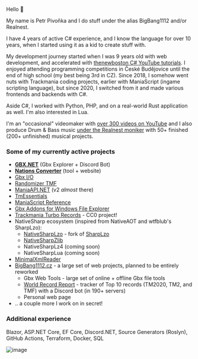 Hello 👋

My name is Petr Pivoňka and I do stuff under the alias BigBang1112 and/or Realnest.

I have 4 years of active C# experience, and I know the language for over 10 years, when I started using it as a kid to create stuff with.

My development journey started when I was 9 years old with web development, and accelerated with [thenewboston C# YouTube tutorials](https://www.youtube.com/watch?v=x_9lfHjYtVg&list=PL0EE421AE8BCEBA4A). I enjoyed attending programming competitions in České Budějovice until the end of high school (my best being 3rd in CZ). Since 2018, I somehow went nuts with Trackmania coding projects, earlier with ManiaScript (ingame scripting language), but since 2020, I switched from it and made various frontends and backends with C#.

Aside C#, I worked with Python, PHP, and on a real-world Rust application as well. I'm also interested in Lua.

I'm an "occasional" videomaker with [over 300 videos on YouTube](https://www.youtube.com/@BigBang1112tm) and I also produce Drum & Bass music [under the Realnest moniker](https://www.youtube.com/@RealnestMusic) with 50+ finished (200+ unfinished) musical projects.

### Some of my currently active projects

- **[GBX.NET](https://github.com/BigBang1112/gbx-net)** (Gbx Explorer + Discord Bot)
- **[Nations Converter](https://github.com/BigBang1112/nations-converter)** (tool + website)
- [Gbx I/O](https://github.com/BigBang1112/gbx-io)
- [Randomizer TMF](https://github.com/BigBang1112/randomizer-tmf)
- [ManiaAPI.NET](https://github.com/BigBang1112/maniaapi-net) (v2 *almost* there)
- [TmEssentials](https://github.com/BigBang1112/tm-essentials)
- [ManiaScript Reference](https://github.com/BigBang1112/maniascript-reference)
- [Gbx Addons for Windows File Explorer](https://github.com/BigBang1112/win-file-explorer-gbx-addons)
- [Trackmania Turbo Records](https://github.com/BigBang1112/tmturbo-records) - CC0 project!
- NativeSharp ecosystem (inspired from NativeAOT and wtfblub's SharpLzo):
  - [NativeSharpLzo](https://github.com/BigBang1112/NativeSharpLzo) - fork of [SharpLzo](https://github.com/wtfblub/SharpLzo)
  - [NativeSharpZlib](https://github.com/BigBang1112/NativeSharpZlib)
  - NativeSharpLz4 (coming soon)
  - NativeSharpLua (coming soon)
- [MinimalXmlReader](https://github.com/BigBang1112/minimal-xmlreader)
- [BigBang1112.cz](https://github.com/bigbang1112-cz) - a large set of web projects, planned to be entirely reworked
  - Gbx Web Tools - large set of online + offline Gbx file tools
  - [World Record Report](https://github.com/bigbang1112-cz/world-record-report) - tracker of Top 10 records (TM2020, TM2, and TMF) with a Discord bot (in 190+ servers)
  - Personal web page
- .. a couple more I work on in secret!

### Additional experience

Blazor, ASP.NET Core, EF Core, Discord.NET, Source Generators (Roslyn), GitHub Actions, Terraform, Docker, SQL

![image](https://github-profile-summary-cards.vercel.app/api/cards/profile-details?username=bigbang1112&theme=nord_dark)
